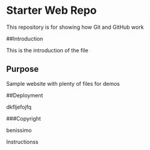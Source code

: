 # Starter Web Repo

This repository is for showing how Git and GitHub work

##Introduction

This is the introduction of the file

## Purpose

Sample website with plenty of files for demos
 
##Deployment


dkfljefojfq

###Copyright

benissimo

Instructionss